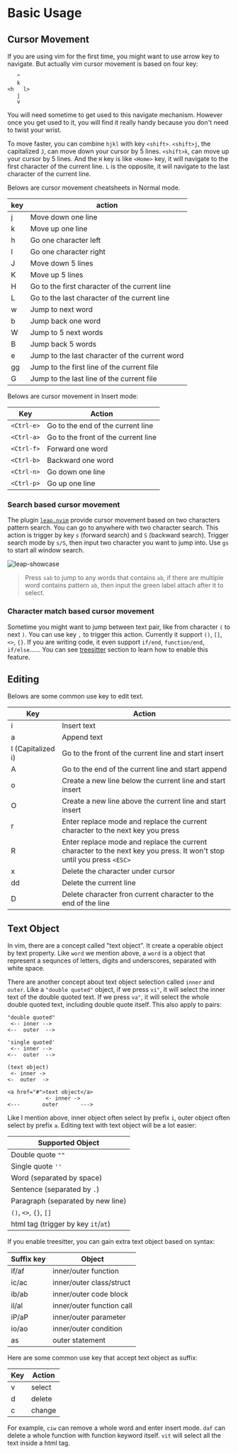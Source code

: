 # Basic Usage

## Cursor Movement

If you are using vim for the first time, you might want to use arrow key to navigate.
But actually vim cursor movement is based on four key:

```text
   ^
   k
<h   l>
   j
   v
```

You will need sometime to get used to this navigate mechanism. However once you get used
to it, you will find it really handy because you don't need to twist your wrist.

To move faster, you can combine `hjkl` with key `<shift>`. `<shift>j`, the capitalized `J`,
can move down your cursor by 5 lines. `<shift>k`, can move up your cursor by 5 lines. And the
`H` key is like `<Home>` key, it will navigate to the first character of the current line. `L`
is the opposite, it will navigate to the last character of the current line.

Belows are cursor movement cheatsheets in Normal mode.

| key             | action                                         |
| --------------- | ---------------                                |
| j               | Move down one line                             |
| k               | Move up one line                               |
| h               | Go one character left                          |
| l               | Go one character right                         |
| J               | Move down 5 lines                              |
| K               | Move up 5 lines                                |
| H               | Go to the first character of the current line  |
| L               | Go to the last character of the current line   |
| w               | Jump to next word                              |
| b               | Jump back one word                             |
| W               | Jump to 5 next words                           |
| B               | Jump back 5 words                              |
| e               | Jump to the last character of the current word |
| gg              | Jump to the first line of the current file     |
| G               | Jump to the last line of the current file      |

Belows are cursor movement in Insert mode:

| Key        | Action                              |
|------------|-------------------------------------|
| `<Ctrl-e>` | Go to the end of the current line   |
| `<Ctrl-a>` | Go to the front of the current line |
| `<Ctrl-f>` | Forward one word                    |
| `<Ctrl-b>` | Backward one word                   |
| `<Ctrl-n>` | Go down one line                    |
| `<Ctrl-p>` | Go up one line                      |

### Search based cursor movement

The plugin [`leap.nvim`](https://github.com/ggandor/leap.nvim) provide cursor movement based
on two characters pattern search. You can go to anywhere with two character search. This action is trigger by key `s`
(forward search) and `S` (backward search). Trigger search mode by `s/S`, then input two character
you want to jump into. Use `gs` to start all window search.

![leap-showcase](https://github.com/ggandor/leap.nvim/raw/media/showcase.gif?raw=true)

> Press `sab` to jump to any words that contains `ab`, if there are multiple word contains pattern `ab`,
> then input the green label attach after it to select.

### Character match based cursor movement

Sometime you might want to jump between text pair, like from character `(` to next `)`. You can use key `,` to trigger this action.
Currently it support `()`, `[]`, `<>`, `{}`. If you are writing code, it even support `if/end`, `function/end`, `if/else`......
You can see [treesitter](./treesitter.md) section to learn how to enable this feature.

## Editing

Belows are some common use key to edit text.

| Key               | Action                                                                                                                |
|-------------------|-----------------------------------------------------------------------------------------------------------------------|
| i                 | Insert text                                                                                                           |
| a                 | Append text                                                                                                           |
| I (Capitalized i) | Go to the front of the current line and start insert                                                                  |
| A                 | Go to the end of the current line and start append                                                                    |
| o                 | Create a new line below the current line and start insert                                                             |
| O                 | Create a new line above the current line and start insert                                                             |
| r                 | Enter replace mode and replace the current character to the next key you press                                        |
| R                 | Enter replace mode and replace the current character to the next key you press. It won't stop until you press `<ESC>` |
| x                 | Delete the character under cursor                                                                                     |
| dd                | Delete the current line                                                                                               |
| D                 | Delete character fron current character to the end of the line                                                        |

## Text Object

In vim, there are a concept called "text object". It create a operable object by text property. Like `word` we mention above, a `word` is
a object that represent a sequnces of letters, digits and underscores, separated with white space.

There are another concept about text object selection called `inner` and `outer`. Like a `"double quoted"` object, if we press
`vi"`, it will select the inner text of the double quoted text. If we press `va"`, it will select the whole double quoted text,
including double quote itself. This also apply to pairs:

```text
"double quoted"
 <-- inner -->
<--  outer  -->

'single quoted'
 <-- inner -->
<--  outer  -->

(text object)
 <- inner ->
<-  outer  ->

<a href="#">text object</a>
            <- inner ->
<---       outer       --->
```

Like I mention above, inner object often select by prefix `i`, outer object often select by prefix `a`.
Editing text with text object will be a lot easier:

| Supported Object                    |
|-------------------------------------|
| Double quote `""`                   |
| Single quote `''`                   |
| Word (separated by space)           |
| Sentence (separated by `.`)         |
| Paragraph (separated by new line)   |
| `()`, `<>`, `{}`, `[]`              |
| html tag (trigger by key `it`/`at`) |

If you enable treesitter, you can gain extra text object based on syntax:

| Suffix key | Object                    |
|------------|---------------------------|
| if/af      | inner/outer function      |
| ic/ac      | inner/outer class/struct  |
| ib/ab      | inner/outer code block    |
| il/al      | inner/outer function call |
| iP/aP      | inner/outer parameter     |
| io/ao      | inner/outer condition     |
| as         | outer statement           |

Here are some common use key that accept text object as suffix:

| Key | Action  |
|-----|---------|
| v   | select  |
| d   | delete  |
| c   | change  |

For example, `ciw` can remove a whole word and enter insert mode. `daf` can delete a whole function
with function keyword itself. `vit` will select all the text inside a html tag.
